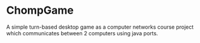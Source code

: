 # ChompGame
A simple turn-based desktop game as a computer networks course project which communicates between 2 computers using java ports.
